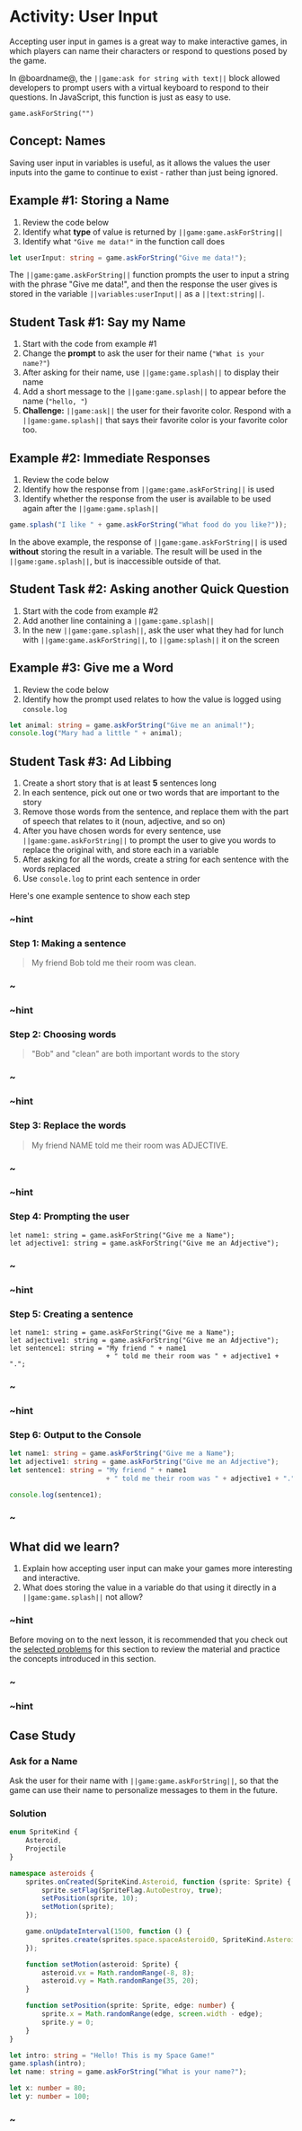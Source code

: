 # Activity: User Input

Accepting user input in games is a great way to make interactive games,
in which players can name their characters or respond to questions posed by the game.

In @boardname@, the ``||game:ask for string with text||`` block allowed developers
to prompt users with a virtual keyboard to respond to their questions.
In JavaScript, this function is just as easy to use.

```sig
game.askForString("")
```

## Concept: Names

Saving user input in variables is useful, as it allows the values the user inputs
into the game to continue to exist - rather than just being ignored.

## Example #1: Storing a Name

1. Review the code below
2. Identify what **type** of value is returned by ``||game:game.askForString||``
3. Identify what ``"Give me data!"`` in the function call does

```typescript
let userInput: string = game.askForString("Give me data!");
```

The ``||game:game.askForString||`` function prompts the user to input a string
with the phrase "Give me data!", and then the response the user gives is stored
in the variable ``||variables:userInput||`` as a ``||text:string||``.

## Student Task #1: Say my Name

1. Start with the code from example #1
2. Change the **prompt** to ask the user for their name (``"What is your name?"``)
3. After asking for their name, use ``||game:game.splash||`` to display their name
4. Add a short message to the ``||game:game.splash||`` to appear before
the name (``"hello, "``)
5. **Challenge:** ``||game:ask||`` the user for their favorite color.
Respond with a ``||game:game.splash||`` that says their favorite color
is your favorite color too.

## Example #2: Immediate Responses

1. Review the code below
2. Identify how the response from ``||game:game.askForString||`` is used
3. Identify whether the response from the user is available to be used
again after the ``||game:game.splash||``

```typescript
game.splash("I like " + game.askForString("What food do you like?"));
```

In the above example, the response of ``||game:game.askForString||``
is used **without** storing the result in a variable.
The result will be used in the ``||game:game.splash||``,
but is inaccessible outside of that.

## Student Task #2: Asking another Quick Question

1. Start with the code from example #2
2. Add another line containing a ``||game:game.splash||``
3. In the new ``||game:game.splash||``, ask the user what
they had for lunch with ``||game:game.askForString||``,
to ``||game:splash||`` it on the screen

## Example #3: Give me a Word

1. Review the code below
2. Identify how the prompt used relates to how the value is logged using ``console.log``

```typescript
let animal: string = game.askForString("Give me an animal!");
console.log("Mary had a little " + animal);
```

## Student Task #3: Ad Libbing

1. Create a short story that is at least **5** sentences long
2. In each sentence, pick out one or two words that are important to the story
3. Remove those words from the sentence, and replace them with the part of speech
that relates to it (noun, adjective, and so on)
4. After you have chosen words for every sentence, use ``||game:game.askForString||``
to prompt the user to give you words to replace the original with, and store each in a variable
5. After asking for all the words, create a string for each sentence with the words replaced
6. Use ``console.log`` to print each sentence in order

Here's one example sentence to show each step

### ~hint

### Step 1: Making a sentence

> My friend Bob told me their room was clean.

### ~

### ~hint

### Step 2: Choosing words

> "Bob" and "clean" are both important words to the story

### ~

### ~hint

### Step 3: Replace the words

> My friend NAME told me their room was ADJECTIVE.

### ~

### ~hint

### Step 4: Prompting the user

```typescript-ignore
let name1: string = game.askForString("Give me a Name");
let adjective1: string = game.askForString("Give me an Adjective");
```

### ~

### ~hint

### Step 5: Creating a sentence

```typescript-ignore
let name1: string = game.askForString("Give me a Name");
let adjective1: string = game.askForString("Give me an Adjective");
let sentence1: string = "My friend " + name1
                        + " told me their room was " + adjective1 + ".";
```

### ~

### ~hint

### Step 6: Output to the Console

```typescript
let name1: string = game.askForString("Give me a Name");
let adjective1: string = game.askForString("Give me an Adjective");
let sentence1: string = "My friend " + name1
                        + " told me their room was " + adjective1 + ".";

console.log(sentence1);
```

### ~

## What did we learn?

1. Explain how accepting user input can make your games more interesting and interactive.
2. What does storing the value in a variable do that using it directly in a
``||game:game.splash||`` not allow?

### ~hint

Before moving on to the next lesson, it is recommended that you check out the
[selected problems](/courses/csintro3/intro/user-input-problems) for this section to
review the material and practice the concepts introduced in this section.

### ~

### ~hint

## Case Study

### Ask for a Name

Ask the user for their name with ``||game:game.askForString||``,
so that the game can use their name to personalize messages to them in the future.

### Solution

```typescript
enum SpriteKind {
    Asteroid,
    Projectile
}

namespace asteroids {
    sprites.onCreated(SpriteKind.Asteroid, function (sprite: Sprite) {
        sprite.setFlag(SpriteFlag.AutoDestroy, true);
        setPosition(sprite, 10);
        setMotion(sprite);
    });

    game.onUpdateInterval(1500, function () {
        sprites.create(sprites.space.spaceAsteroid0, SpriteKind.Asteroid);
    });

    function setMotion(asteroid: Sprite) {
        asteroid.vx = Math.randomRange(-8, 8);
        asteroid.vy = Math.randomRange(35, 20);
    }

    function setPosition(sprite: Sprite, edge: number) {
        sprite.x = Math.randomRange(edge, screen.width - edge);
        sprite.y = 0;
    }
}

let intro: string = "Hello! This is my Space Game!"
game.splash(intro);
let name: string = game.askForString("What is your name?");

let x: number = 80;
let y: number = 100;
```

### ~